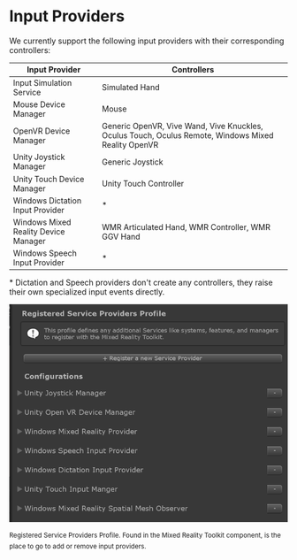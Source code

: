 # Input Providers

We currently support the following input providers with their corresponding controllers:

Input Provider | Controllers
--- | ---
Input Simulation Service | Simulated Hand
Mouse Device Manager | Mouse
OpenVR Device Manager | Generic OpenVR, Vive Wand, Vive Knuckles, Oculus Touch, Oculus Remote, Windows Mixed Reality OpenVR
Unity Joystick Manager | Generic Joystick
Unity Touch Device Manager | Unity Touch Controller
Windows Dictation Input Provider | *
Windows Mixed Reality Device Manager | WMR Articulated Hand, WMR Controller, WMR GGV Hand
Windows Speech Input Provider | *

\* Dictation and Speech providers don't create any controllers, they raise their own specialized input events directly.

<img src="../../External/ReadMeImages/Input/RegisteredServiceProviders.png" style="max-width:100%;">

<sup>Registered Service Providers Profile. Found in the Mixed Reality Toolkit component, is the place to go to add or remove input providers.</sup>